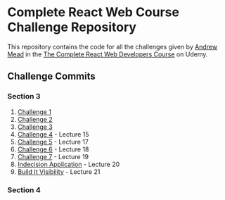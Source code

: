 # Complete React Web Course Challenge Repository

This repository contains the code for all the challenges given by [Andrew Mead](https://twitter.com/andrew_j_mead) in the [The Complete React Web Developers Course](https://www.udemy.com/react-2nd-edition/learn/v4/overview) on Udemy.

## Challenge Commits

### Section 3
1. [Challenge 1](https://github.com/git-ankur-shukla/Complete_React_Web_Course/commit/6f7039766cb21b02528df1fcc6ffba7205add802)
2. [Challenge 2](https://github.com/git-ankur-shukla/Complete_React_Web_Course/commit/c77194353fd9ec377e0c9a523a8264fe711b67ef)
3. [Challenge 3](https://github.com/git-ankur-shukla/Complete_React_Web_Course/commit/0fa4277cc488af6cb45f43b7a57a37cf4271b520)
4. [Challenge 4](https://github.com/git-ankur-shukla/Complete_React_Web_Course/commit/f951a03c48d5b34095fa71a7804b832993d3c445) - Lecture 15
5. [Challenge 5](https://github.com/git-ankur-shukla/Complete_React_Web_Course/commit/9d5749c9df3670a1f278796fd3c9c871e5d91ee8) - Lecture 17
6. [Challenge 6](https://github.com/git-ankur-shukla/Complete_React_Web_Course/commit/b8a63e2f325af717362e58706298489b48e554a0#diff-1d752ebcb1fcd8ad4a00c09ac8484e5c) - Lecture 18
7. [Challenge 7](https://github.com/git-ankur-shukla/Complete_React_Web_Course/commit/ee804df41131141fa52b7323d406ad640eed7c08#diff-665f679f2059c58b7f8cd7386ba39a40) - Lecture 19
8. [Indecision Application](https://github.com/git-ankur-shukla/Complete_React_Web_Course/commit/f4a1118d059c511837b86466b9d66583447ef5dc) - Lecture 20
8. [Build It Visibility](https://github.com/git-ankur-shukla/Complete_React_Web_Course/commit/3be01078850635f529586af98355910f6a0d33c3#diff-82e573ecdc608593ad79b8f736b4c6f3) - Lecture 21

### Section 4
